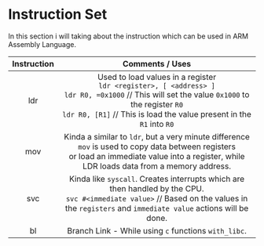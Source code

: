 # Instruction Set

In this section i will taking about the instruction which can be used in ARM Assembly Language.

| Instruction | Comments / Uses |
|:-:|:-:|
| ldr | Used to load values in a register <br> `ldr <register>, [ <address> ]` <br> `ldr R0, =0x1000` // This will set the value `0x1000` to the register `R0` <br> `ldr R0, [R1]` // This is load the value present in the `R1` into `R0` |
| mov | Kinda a similar to `ldr`, but a very minute difference `mov` is used to copy data between registers<br>or load an immediate value into a register, while LDR loads data from a memory address. |
| svc | Kinda like `syscall`. Creates interrupts which are then handled by the CPU. <br> `svc #<immediate value>` // Based on the values in the `registers` and `immediate value` actions will be done. |
| bl | Branch Link - While using `c` functions `with_libc`. |